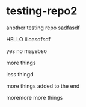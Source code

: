 # testing-repo2
another testing repo
sadfasdf


HELLO
iiioasdfsdf

yes
no
mayebso


more things

less thingd


more things added to the end

moremore more things
